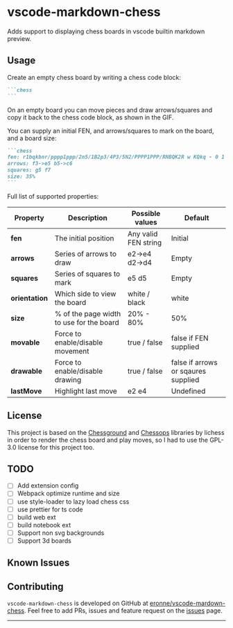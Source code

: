 # vscode-markdown-chess 

Adds support to displaying chess boards in vscode builtin markdown preview. 

## Usage

Create an empty chess board by writing a chess code block:

~~~markdown
```chess
```
~~~

On an empty board you can move pieces and draw arrows/squares and copy it back to the chess code block, as shown in the GIF.

You can supply an initial FEN, and arrows/squares to mark on the board, and a board size:

~~~markdown
```chess
fen: r1bqkbnr/pppp1ppp/2n5/1B2p3/4P3/5N2/PPPP1PPP/RNBQK2R w KQkq - 0 1
arrows: f3->e5 b5->c6
squares: g5 f7
size: 35%
```
~~~ 

Full list of supported properties:

| **Property**    | **Description**                          | **Possible values**    | **Default**                         |
| --------------- | ---------------------------------------- | ---------------------- | ----------------------------------- |
| **fen**         | The initial position                     | Any valid FEN string   | Initial                             |
| **arrows**      | Series of arrows to draw                 | e2->e4 d2->d4          | Empty                               |
| **squares**     | Series of squares to mark                | e5 d5                  | Empty                               |
| **orientation** | Which side to view the board             | white / black          | white                               | 
| **size**        | % of the page width to use for the board | 20% - 80%              | 50%                                 |
| **movable**     | Force to enable/disable movement         | true / false           | false if FEN supplied               |
| **drawable**    | Force to enable/disable drawing          | true / false           | false if arrows or sqaures supplied |
| **lastMove**    | Highlight last move                      | e2 e4                  | Undefined                           |

## License

This project is based on the [Chessground](https://github.com/lichess-org/chessground) and [Chessops](https://github.com/niklasf/chessops) libraries by lichess in order to render the chess board and play moves, so I had to use the GPL-3.0 license for this project too.

## TODO

- [ ] Add extension config
- [ ] Webpack optimize runtime and size
- [ ] use style-loader to lazy load chess css
- [ ] use prettier for ts code
- [ ] build web ext
- [ ] build notebook ext
- [ ] Support non svg backgrounds
- [ ] Support 3d boards

## Known Issues

## Contributing

`vscode-markdown-chess` is developed on GitHub at [eronne/vscode-mardown-chess](https://github.com/eronnen/vscode-markdown-chess). Feel free to add PRs, issues and feature request on the [issues](https://github.com/eronnen/vscode-markdown-chess/issues) page.

---

